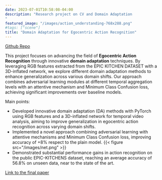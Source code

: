 ```yaml
---
date: 2023-07-01T10:58:08-04:00
description: "Research project on CV and Domain Adaptation
"
featured_image: "/images/action_understanding-768x288.png"
#tags: ["scene"]
title: "Domain Adaptation for Egocentric Action Recognition"
---
```

[Github Repo](https://github.com/ValerioFirmanoo/mldl23-ego-1)

This project focuses on advancing the field of **Egocentric Action Recognition** through innovative **domain adaptation** techniques. By leveraging RGB features extracted from the EPIC KITCHEN DATASET with a 3D-inflated network, we explore different domain adaptation methods to enhance generalization across various domain shifts. Our approach combines adversarial learning modules at different temporal aggregation levels with an attentive mechanism and Minimum Class Confusion loss, achieving significant improvements over baseline models.

Main points:
* Developed innovative domain adaptation (DA) methods with PyTorch using RGB features and a 3D-inflated network for temporal
video analysis, aiming to improve generalization in egocentric action recognition across varying domain shifts.
* Implemented a novel approach combining adversarial learning with attentive mechanisms and Minimum Class Confusion loss,
improving accuracy of +8% respect to the plain model.
{{< figure src="/images/net.png" >}}
* Demonstrated substantial performance gains in action recognition on the public EPIC-KITCHENS dataset, reaching an average
accuracy of 56.8% on unseen data, near to the state of the art.

[Link to the final paper](https://github.com/ValerioFirmanoo/mldl23-ego-1/blob/280a396f93e1100556233427554fa91a8899a0c5/EGOVISION-Action-Recognition.pdf)
